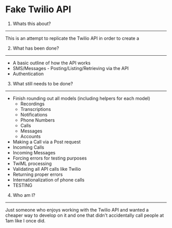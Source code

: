 Fake Twilio API
===============

1. Whats this about?
--------------------

This is an attempt to replicate the Twilio API in order to create a

2. What has been done?
----------------------
- A basic outline of how the API works
- SMS/Messages - Posting/Listing/Retrieving via the API
- Authentication

3. What still needs to be done?
-------------------------------
* Finish rounding out all models (including helpers for each model)
	* Recordings
	* Transcriptions
	* Notifications
	* Phone Numbers
	* Calls
	* Messages
	* Accounts
* Making a Call via a Post request
* Incoming Calls
* Incoming Messages
* Forcing errors for testing purposes
* TwiML processing
* Validating all API calls like Twilio
* Returning proper errors
* Internationalization of phone calls
* TESTING

4. Who am I?
------------
Just someone who enjoys working with the Twilio API and wanted a cheaper way to develop on it and one that didn't accidentally call people at 1am like I once did.